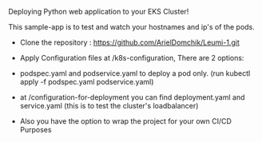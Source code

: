 Deploying Python web application to your EKS Cluster!

This sample-app is to test and watch your hostnames and ip's of the pods.

- Clone the repository : https://github.com/ArielDomchik/Leumi-1.git

- Apply Configuration files at /k8s-configuration, There are 2 options:

- podspec.yaml and podservice.yaml to deploy a pod only. (run kubectl apply -f podspec.yaml podservice.yaml)

- at /configuration-for-deployment you can find deployment.yaml and service.yaml (this is to test the cluster's loadbalancer) 

- Also you have the option to wrap the project for your own CI/CD Purposes
